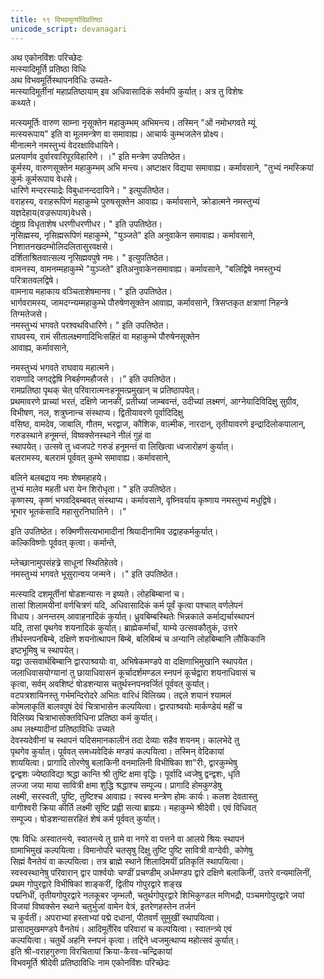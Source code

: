 ```yaml
---
title: १९ विभवमूर्त्यादिप्रतिष्ठा
unicode_script: devanagari
---
```

अथ एकोनविंशः परिच्छेदः  
मत्स्यादिमूर्ति प्रतिष्ठा विधिः  
अथ विभवमूर्तिस्थापनविधिः उच्यते-  
मत्स्यादिमूर्तीनां महाप्रतिष्ठायाम् इव अधिवासादिकं सर्वमपि कुर्यात्। अत्र तु विशेषः  
कथ्यते।  

मत्स्यमूर्तिः वारुण साम्ना नृसूक्तेन महाकुम्भम् अभिमन्त्य। तस्मिन्  "ओं नमोभगवते म्यूं  
मत्स्यरूपाय" इति वा मूलमन्त्रेण वा समावाह्य। आचार्यः कुम्भजलेन प्रोक्ष्य।  
मीनात्मने नमस्तुभ्यं वेदरक्षाविधायिने।  
प्रलयार्णव दुर्वारवारिपूरविहारिणे। ।" इति मन्त्रेण उपतिष्ठेत।  
कूर्मस्य, वारुणसूक्तेन महाकुम्भम् अभि मन्त्य। अष्टाक्षर विद्यया समावाह्य। कर्मावसाने, 
 "तुभ्यं नमस्क्रियां कुर्मः कूर्मरूपाय वेधसे।  
धारिणे मन्दरस्याद्रेः विबुधानन्ददायिने। " इत्युपतिष्ठेत।  
वराहस्य, वराहरूपिणं महाकुम्भे पुरुषसूक्तेन आवाह्य। कर्मावसाने, 
क्रोडात्मने नमस्तुभ्यं यज्ञदेहाय(वज्ररूपाय)वेधसे।  
दंष्ट्राग्र विधृताशेष धरणीधरणीधर। " इति उपतिष्ठेत।  
नृसिह्मस्य, नृसिह्मरूपिणं महाकुम्भे, "युञ्जते" इति अनुवाकेन समावाह्य। कर्मावसाने, 
निशातनखदम्भोलिदलितासुरवक्षसे।  
दर्शिताश्रितवात्सल्य नृसिह्मवपुषे नमः। " इत्युपतिष्ठेत।  
वामनस्य, वामनम्महाकुम्भे "युञ्जते" इतिअनुवाकेनसमावाह्य। कर्मावसाने, 
 "बलिद्विषे नमस्तुभ्यं परित्रातवलद्विषे।  
वामनाय महाकाय वञ्चिताशेषमानव। " इति उपतिष्ठेत।  
भार्गवरामस्य, जामदग्न्यम्महाकुम्भे पौरुषेणसूक्तेन आवाह्य, कर्मावसाने, 
त्रिसप्तकृत क्षत्राणां निहन्त्रे तिग्मतेजसे।  
नमस्तुभ्यं भगवते परश्वथविधारिणे। " इति उपतिष्ठेत।  
राघवस्य, रामं सीतालक्ष्मणादिभिःसहितं वा महाकुम्भे पौरुषेनसूक्तेन  
आवाह्य, कर्मावसाने, 

नमस्तुभ्यं भगवते राघवाय महात्मने।  
रावणादि जगद्द्वेषि निबर्हणमहौजसे। ।" इति उपतिष्ठेत।  
रामप्रतिष्ठा पृथक् चेत् परिवारात्मनःहनूमत्प्रमुखान् च प्रतिष्ठापयेत्।  
प्रथमावरणे प्राच्यां भरतं, दक्षिणे जानकीं, प्रतीच्यां जाम्बवन्तं, उदीच्यां लक्ष्मणं, 
आग्नेयादिविदिक्षु सुग्रीव, विभीषण, नल, शत्रुघ्नान्च संस्थाप्य। द्वितीयावरणे पूर्वादिदिक्षु  
वसिष्ठ, वामदेव, जाबालि, गौतम, भरद्वाज, कौशिक, वाल्मीक, नारदान्, 
तृतीयावरणे इन्द्रादिलोकपालान्, गरुडस्थाने हनूमन्तं, विष्वक्सेनस्थाने नीलं गुहं वा  
स्थापयेत्। उत्सवे तु ध्वजपटे गरुडं हनूमन्तं वा लिखित्वा ध्वजारोहणं कुर्यात्।  
बलरामस्य, बलरामं पूर्ववत् कुम्भे समावाह्य। कर्मावसाने, 

बलिने बलबद्राय नमः शेषमहाहये।  
तुभ्यं मालेव महती धरा येन शिरोधृता। " इति उपतिष्ठेत।  
कृष्णस्य, कृष्णं भगवद्बिम्बवत् संस्थाप्य। कर्मावसाने, 
 वृष्निवर्याय कृष्णाय नमस्तुभ्यं मधुद्विषे।  
भूभार भूतकंसादि महासुरनिघातिने। ।"   

इति उपतिष्ठेत। रुक्मिणीसत्यभामादीनां श्रियादीनामिव उद्वाहकर्मकुर्यात्।  
कल्किविष्णोः पूर्ववत् कृत्वा। कर्मान्ते, 

म्लेच्छानामुपसंहत्र्रे साधूनां स्थितिहेतवे।  
नमस्तुभ्यं भगवते भूसुरान्वय जन्मने। ।" इति उपतिष्ठेत।  

मत्स्यादि दशमूर्तीनां षोडशन्यासः न इष्यते। लोहबिम्बानां च।  
तासां शिलामयीनां वर्णचित्रणं यदि, अधिवासादिकं कर्म पूर्वं कृत्वा पश्चात् वर्णलेपनं  
विधाय। अनन्तरम् आवाहनादिकं कुर्यात्। ध्रुवबिम्बस्थितेः भिन्नकाले कर्माद्यर्चास्थापनं  
यदि, तासां पृथगेव शयनादिकं कुर्यात्। ब्राह्मेकर्मार्चां, याम्ये उत्सवकौतुकं, उत्तरे  
तीर्थस्नपनबिम्बे, दक्षिणे शयनोत्थापन बिम्बे, बलिबिम्बं च अन्यानि लोहबिम्बानि लौकिकानि  
इष्टभूमिषु च स्थापयेत्।  
यद्वा उत्सवार्थबिम्बानि द्वारपाश्र्वयोः वा, अभिषेकमण्डपे वा दक्षिणाभिमुखानि स्थापयेत।  
जलाधिवासयोग्यानां तु छायाधिवासनं कूर्चादर्शमण्डल स्नपनं कूर्चद्वारा शयनाधिवासं च  
कृत्वा, सर्वम् अवशिष्टं षोडशन्यास चतुर्थस्नपनवर्जितं पूर्ववत् कुर्यात्।  
वटपत्रशायिनस्तु गर्भमन्दिरोदरे अभितः वारिधं विलिख्य। तद्दले शयानं श्यामलं  
कोमलाकृतिं बालवपुषं देवं चित्राभासेन कल्पयित्वा। द्वारपाश्र्वयोः मार्कण्डेयं महीं च  
विलिख्य चित्राभासोक्तविधिना प्रतिष्ठा कर्म कुर्यात्।  
अथ लक्ष्म्यादीनां प्रतिष्ठाविधिः उच्यते  
देवस्यदेवीनां च स्थापनं यदिसमानकालीनं तदा देव्याः सहैव शयनम्। कालभेदे तु  
पृथगेव कुर्यात्। पूर्ववत् समध्यवेदिकं मण्डपं कल्पयित्वा। तस्मिन् वेदिकायां  
शाययित्वा। प्रागादि तोरणेषु बलाकिनी वनमालिनी विभीषिका शा"रीः, द्वारकुम्भेषु  
द्वन्द्वशः ज्येष्ठाविद्या श्रद्धा कान्ति श्री तुष्टि क्षमा वृद्धिः। पूर्वादि ध्वजेषु द्वन्द्वशः, धृति  
लज्जा जया माया सावित्री क्षमा शुद्धि श्रद्धाश्च सम्पूज्य। प्रागादि होमकुण्डेषु  
लक्ष्मी, सरस्वती, पुष्टि, तुष्टिश्च आवाह्य। स्वस्व मन्त्रेण होमः कार्यः। कलश देवतास्तु  
वागीश्वरी क्रिया कीर्ति लक्ष्मी सृष्टि प्रह्वी सत्या ब्राह्म्यः। महाकुम्भे श्रीदेवी। एवं विधिवत्  
सम्पूज्य। षोडशन्यासरहितं शेषं कर्म पूर्ववत् कुर्यात्।  

एषः विधिः अस्वातन्त्ये, स्वातन्त्ये तु ग्रामे वा नगरे वा पत्तने वा आलये श्रियः स्थापनं  
ग्रामाभिमुखं कल्पयित्वा। विमानोपरि चतसृषु दिक्षु तुष्टि पुष्टि सावित्री वाग्देवीः, कोणेषु  
सिह्मं वैनतेयं वा कल्पयित्वा। तत्र ब्राह्मे स्थाने शिलादिमयीं प्रतिकृतिं स्थापयित्वा।  
स्वस्वस्थानेषु परिवारान् द्वार पार्श्वयोः चण्डीं प्रचण्डीम् अर्धमण्डप द्वारे दक्षिणे बलाकिनीं, 
उत्तरे वन्यमालिनीं, प्रथम गोपुरद्वारे विभीषिकां शाङ्करीं, द्वितीय गोपुरद्वारे शङ्ख  
पद्मनिधीं, तृतीयगोपुरद्वारे नलकूबर जृम्भलौ, चतुर्थगोपुरद्वारे शिभिकुण्डल मणिभद्रौ, 
पञ्चमगोपुरद्वारे जयां विजयां विष्वक्सेन स्थाने चतुर्भुजां वामेन वेत्रं, इतरेणहस्तेन तर्जनं  
च कुर्वतीं। अपराभ्यां हस्ताभ्यां पद्मे दधानां, पीतवर्णं सुमुखीं स्थापयित्वा।  
प्रासादमुखमण्डपे वैनतेयं। आदिमूर्तेरिव परिवारां च कल्पयित्वा। स्वातन्त्र्ये एवं  
कल्पयित्वा। चतुर्थे अहनि स्नपनं कृत्वा। तद्दिने ध्वजमुत्थाप्य महोत्सवं कुर्यात्।  
इति श्री-वराहगुरुणा विरचितायां क्रिया-कैरव-चन्द्रिकायां  
विभवमूर्ति श्रीदेवी प्रतिष्ठाविधिः नाम एकोनविंशः परिच्छेदः  
